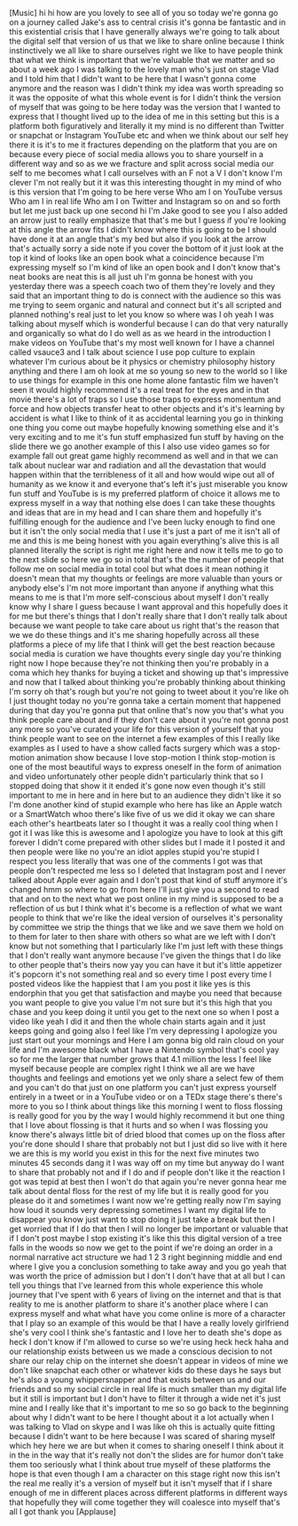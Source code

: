 
[Music]
hi hi how are you lovely to see all of
you so today we&#39;re gonna go on a journey
called Jake&#39;s ass to central crisis it&#39;s
gonna be fantastic and in this
existential crisis that I have generally
always we&#39;re going to talk about the
digital self that version of us that we
like to share online because I think
instinctively we all like to share
ourselves right we like to have people
think that what we think is important
that we&#39;re valuable that we matter and
so about a week ago I was talking to the
lovely man who&#39;s just on stage Vlad and
I told him that I didn&#39;t want to be here
that I wasn&#39;t gonna come anymore and the
reason was I didn&#39;t think my idea was
worth spreading
so it was the opposite of what this
whole event is for I didn&#39;t think the
version of myself that was going to be
here today was the version that I wanted
to express that I thought lived up to
the idea of me in this setting but this
is a platform both figuratively and
literally it my mind is no different
than Twitter or snapchat or Instagram
YouTube etc and when we think about our
self hey there it is it&#39;s to me it
fractures depending on the platform that
you are on because every piece of social
media allows you to share yourself in a
different way
and so as we we fracture and split
across social media our self to me
becomes what I call ourselves with an F
not a V I don&#39;t know I&#39;m clever I&#39;m not
really but it it was this interesting
thought in my mind of who is this
version that I&#39;m going to be here verse
Who am I on YouTube versus Who am I in
real life Who am I on Twitter and
Instagram so on and so forth but let me
just back up one second hi I&#39;m Jake good
to see you
I also added an arrow just to really
emphasize that that&#39;s me but I guess if
you&#39;re looking at this angle the arrow
fits I didn&#39;t know where this is going
to be I should have done it at an angle
that&#39;s my bed but also if you look at
the arrow that&#39;s actually sorry a side
note if you cover the bottom of it just
look at the top it kind of looks like an
open book what a coincidence
because I&#39;m expressing myself
so I&#39;m kind of like an open book and I
don&#39;t know that&#39;s neat books are neat
this is all just uh I&#39;m gonna be honest
with you yesterday there was a speech
coach two of them they&#39;re lovely and
they said that an important thing to do
is connect with the audience so this was
me trying to seem organic and natural
and connect but it&#39;s all scripted and
planned nothing&#39;s real just to let you
know so where was I oh yeah I was
talking about myself which is wonderful
because I can do that very naturally and
organically so what do I do
well as as we heard in the introduction
I make videos on YouTube that&#39;s my most
well known for I have a channel called
vsauce3 and I talk about science I use
pop culture to explain whatever I&#39;m
curious about be it physics or chemistry
philosophy history anything and there I
am oh look at me
so young so new to the world so I like
to use things for example in this one
home alone fantastic film we haven&#39;t
seen it would highly recommend it&#39;s a
real treat for the eyes and in that
movie there&#39;s a lot of traps so I use
those traps to express momentum and
force and how objects transfer heat to
other objects and it&#39;s it&#39;s learning by
accident is what I like to think of it
as accidental learning you go in
thinking one thing you come out maybe
hopefully knowing something else and
it&#39;s very exciting and to me it&#39;s fun
stuff emphasized fun stuff by having on
the slide there we go
another example of this I also use video
games so for example fall out great game
highly recommend as well and in that we
can talk about nuclear war and radiation
and all the devastation that would
happen within that the terribleness of
it all and how would wipe out all of
humanity as we know it and everyone
that&#39;s left it&#39;s just miserable you know
fun stuff and YouTube is is my preferred
platform of choice it allows me to
express myself in a way that nothing
else does I can take these thoughts and
ideas that are in my head and I can
share them and hopefully it&#39;s fulfilling
enough for the audience and I&#39;ve been
lucky enough to find one but it isn&#39;t
the only social media that I use it&#39;s
just a part of me it isn&#39;t all of me
and this is me being honest with you
again everything&#39;s alive this is all
planned
literally the script is right
me right here and now it tells me to go
to the next slide so here we go so in
total that&#39;s the the number of people
that follow me on social media in total
cool but what does it mean nothing it
doesn&#39;t mean that my thoughts or
feelings are more valuable than yours or
anybody else&#39;s I&#39;m not more important
than anyone if anything what this means
to me
is that I&#39;m more self-conscious about
myself I don&#39;t really know why I share I
guess because I want approval and this
hopefully does it for me but there&#39;s
things that I don&#39;t really share that I
don&#39;t really talk about because we want
people to take care about us right
that&#39;s the reason that we we do these
things and it&#39;s me sharing hopefully
across all these platforms a piece of my
life that I think will get the best
reaction because social media is
curation we have thoughts every single
day you&#39;re thinking right now
I hope because they&#39;re not thinking then
you&#39;re probably in a coma which hey
thanks for buying a ticket and showing
up that&#39;s impressive and now that I
talked about thinking you&#39;re probably
thinking about thinking I&#39;m sorry oh
that&#39;s rough but you&#39;re not going to
tweet about it you&#39;re like oh I just
thought today no you&#39;re gonna take a
certain moment that happened during that
day you&#39;re gonna put that online that&#39;s
now you that&#39;s what you think people
care about and if they don&#39;t care about
it
you&#39;re not gonna post any more so you&#39;ve
curated your life for this version of
yourself that you think people want to
see on the internet a few examples of
this I really like examples as I used to
have a show called facts surgery which
was a stop-motion animation show because
I love stop-motion I think stop-motion
is one of the most beautiful ways to
express oneself in the form of animation
and video unfortunately other people
didn&#39;t particularly think that so I
stopped doing that show it
it ended it&#39;s gone now even though it&#39;s
still important to me in here and in
here but to an audience they didn&#39;t like
it so I&#39;m done another kind of stupid
example who here has like an Apple watch
or a SmartWatch whoo there&#39;s like five
of us we did it okay we can share each
other&#39;s heartbeats later
so I thought it was a really cool thing
when I got it I was like this is awesome
and I apologize you have to look at this
gift forever I didn&#39;t come prepared with
other slides but I made it I posted it
and then people were like no you&#39;re an
idiot
apples stupid you&#39;re stupid I respect
you less literally that was one of the
comments I got was that people don&#39;t
respected me less so I deleted that
Instagram post and I never talked about
Apple ever again and I don&#39;t post that
kind of stuff anymore it&#39;s changed hmm
so where to go from here I&#39;ll just give
you a second to read that and on to the
next what we post online in my mind is
supposed to be a reflection of us but I
think what it&#39;s become is a reflection
of what we want people to think that
we&#39;re like the ideal version of
ourselves it&#39;s personality by committee
we strip the things that we like and we
save them we hold on to them for later
to then share with others so what are we
left with I don&#39;t know but not something
that I particularly like I&#39;m just left
with these things that I don&#39;t really
want anymore because I&#39;ve given the
things that I do like to other people
that&#39;s theirs now yay you can have it
but it&#39;s little appetizer it&#39;s popcorn
it&#39;s not something real and so every
time I post every time I posted videos
like the happiest that I am you post it
like yes
is this endorphin that you get that
satisfaction and maybe you need that
because you want people to give you
value I&#39;m not sure but it&#39;s this high
that you chase and you keep doing it
until you get to the next one so when I
post a video like yeah I did it and then
the whole chain starts again and it just
keeps going and going also I feel like
I&#39;m very depressing I apologize you just
start out your mornings and Here I am
gonna big old rain cloud on your life
and I&#39;m awesome black what I have a
Nintendo symbol that&#39;s cool yay so for
me the larger that number grows that 4.1
million the less I feel like myself
because people are complex right I think
we all are we have thoughts and feelings
and emotions yet we only share a select
few of them and you can&#39;t
do that just on one platform you can&#39;t
just express yourself entirely in a
tweet or in a YouTube video or on a TEDx
stage there&#39;s there&#39;s more to you so I
think about things like this morning I
went to floss flossing is really good
for you by the way I would highly
recommend it but one thing that I love
about flossing is that it hurts and so
when I was flossing you know there&#39;s
always little bit of dried blood that
comes up on the floss after you&#39;re done
should I share that probably not but I
just did so live with it
here we are this is my world you exist
in this for the next five minutes two
minutes 45 seconds dang it I was way off
on my time but anyway do I want to share
that probably not and if I do and if
people don&#39;t like it the reaction I got
was tepid at best then I won&#39;t do that
again you&#39;re never gonna hear me talk
about dental floss for the rest of my
life but it is really good for you
please do it and sometimes I want now
we&#39;re getting really now I&#39;m saying how
loud it sounds very depressing sometimes
I want my digital life to disappear you
know just want to stop doing it just
take a break but then I get worried that
if I do that then I will no longer be
important or valuable that if I don&#39;t
post maybe I stop existing
it&#39;s like this this digital version of a
tree falls in the woods so now we get to
the point if we&#39;re doing an order in a
normal narrative act structure we had 1
2 3 right beginning middle and end where
I give you a conclusion something to
take away and you go yeah that was worth
the price of admission but I don&#39;t I
don&#39;t have that at all but I can tell
you things that I&#39;ve learned from this
whole experience this whole journey that
I&#39;ve spent with 6 years of living on the
internet and that is that reality to me
is another platform to share it&#39;s
another place where I can express myself
and what what have you come online is
more of a character that I play so an
example of this would be that I have a
really lovely girlfriend she&#39;s very cool
I think she&#39;s fantastic and I love her
to death she&#39;s dope as heck I don&#39;t know
if I&#39;m allowed to curse so we&#39;re using
heck heck haha and our relationship
exists between us we made a conscious
decision to not share our relay
chip on the internet she doesn&#39;t appear
in videos of mine we don&#39;t like snapchat
each other or whatever kids do these
days he says but he&#39;s also a young
whippersnapper and that exists between
us and our friends and so my social
circle in real life is much smaller than
my digital life but it still is
important but I don&#39;t have to filter it
through a wide net it&#39;s just mine and I
really like that it&#39;s important to me so
so go back to the beginning about why I
didn&#39;t want to be here I thought about
it a lot actually when I was talking to
Vlad on skype and I was like oh this is
actually quite fitting because I didn&#39;t
want to be here because I was scared of
sharing myself which hey here we are
but when it comes to sharing oneself I
think about it in the in the way that
it&#39;s really not don&#39;t the slides are for
humor
don&#39;t take them too seriously what I
think about true myself of these
platforms the hope is that even though I
am a character on this stage right now
this isn&#39;t the real me really it&#39;s a
version of myself but it isn&#39;t myself
that if I share enough of me in
different places across different
platforms in different ways that
hopefully they will come together they
will coalesce into myself that&#39;s all I
got thank you
[Applause]
